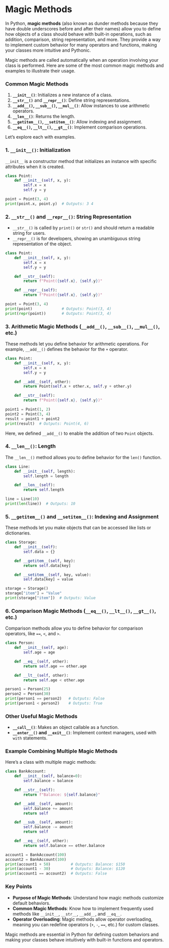 # Magic Methods
In Python, **magic methods** (also known as dunder methods because they have double underscores before and after their names) allow you to define how objects of a class should behave with built-in operations, such as addition, comparison, string representation, and more. They provide a way to implement custom behavior for many operators and functions, making your classes more intuitive and Pythonic.

Magic methods are called automatically when an operation involving your class is performed. Here are some of the most common magic methods and examples to illustrate their usage.

### Common Magic Methods

1. **`__init__()`**: Initializes a new instance of a class.
2. **`__str__()`** and **`__repr__()`**: Define string representations.
3. **`__add__()`, `__sub__()`, `__mul__()`**: Allow instances to use arithmetic operators.
4. **`__len__()`**: Returns the length.
5. **`__getitem__()`, `__setitem__()`**: Allow indexing and assignment.
6. **`__eq__()`, `__lt__()`, `__gt__()`**: Implement comparison operations.

Let’s explore each with examples.

### 1. `__init__()`: Initialization

`__init__` is a constructor method that initializes an instance with specific attributes when it is created.

```python
class Point:
    def __init__(self, x, y):
        self.x = x
        self.y = y

point = Point(3, 4)
print(point.x, point.y)  # Outputs: 3 4
```

### 2. `__str__()` and `__repr__()`: String Representation

- `__str__()` is called by `print()` or `str()` and should return a readable string for users.
- `__repr__()` is for developers, showing an unambiguous string representation of the object.

```python
class Point:
    def __init__(self, x, y):
        self.x = x
        self.y = y

    def __str__(self):
        return f"Point({self.x}, {self.y})"

    def __repr__(self):
        return f"Point({self.x}, {self.y})"

point = Point(3, 4)
print(point)             # Outputs: Point(3, 4)
print(repr(point))       # Outputs: Point(3, 4)
```

### 3. Arithmetic Magic Methods (`__add__()`, `__sub__()`, `__mul__()`, etc.)

These methods let you define behavior for arithmetic operations. For example, `__add__()` defines the behavior for the `+` operator.

```python
class Point:
    def __init__(self, x, y):
        self.x = x
        self.y = y

    def __add__(self, other):
        return Point(self.x + other.x, self.y + other.y)

    def __str__(self):
        return f"Point({self.x}, {self.y})"

point1 = Point(1, 2)
point2 = Point(3, 4)
result = point1 + point2
print(result)  # Outputs: Point(4, 6)
```

Here, we defined `__add__()` to enable the addition of two `Point` objects.

### 4. `__len__()`: Length

The `__len__()` method allows you to define behavior for the `len()` function.

```python
class Line:
    def __init__(self, length):
        self.length = length

    def __len__(self):
        return self.length

line = Line(10)
print(len(line))  # Outputs: 10
```

### 5. `__getitem__()` and `__setitem__()`: Indexing and Assignment

These methods let you make objects that can be accessed like lists or dictionaries.

```python
class Storage:
    def __init__(self):
        self.data = {}

    def __getitem__(self, key):
        return self.data[key]

    def __setitem__(self, key, value):
        self.data[key] = value

storage = Storage()
storage["item"] = "Value"
print(storage["item"])  # Outputs: Value
```

### 6. Comparison Magic Methods (`__eq__()`, `__lt__()`, `__gt__()`, etc.)

Comparison methods allow you to define behavior for comparison operators, like `==`, `<`, and `>`.

```python
class Person:
    def __init__(self, age):
        self.age = age

    def __eq__(self, other):
        return self.age == other.age

    def __lt__(self, other):
        return self.age < other.age

person1 = Person(25)
person2 = Person(30)
print(person1 == person2)   # Outputs: False
print(person1 < person2)    # Outputs: True
```

### Other Useful Magic Methods

- **`__call__()`**: Makes an object callable as a function.
- **`__enter__()` and `__exit__()`**: Implement context managers, used with `with` statements.

### Example Combining Multiple Magic Methods

Here’s a class with multiple magic methods:

```python
class BankAccount:
    def __init__(self, balance=0):
        self.balance = balance

    def __str__(self):
        return f"Balance: ${self.balance}"

    def __add__(self, amount):
        self.balance += amount
        return self

    def __sub__(self, amount):
        self.balance -= amount
        return self

    def __eq__(self, other):
        return self.balance == other.balance

account1 = BankAccount(100)
account2 = BankAccount(100)
print(account1 + 50)         # Outputs: Balance: $150
print(account1 - 30)         # Outputs: Balance: $120
print(account1 == account2)  # Outputs: False
```

### Key Points 

- **Purpose of Magic Methods**: Understand how magic methods customize default behaviors.
- **Common Magic Methods**: Know how to implement frequently used methods like `__init__`, `__str__`, `__add__`, and `__eq__`.
- **Operator Overloading**: Magic methods allow operator overloading, meaning you can redefine operators (`+`, `-`, `==`, etc.) for custom classes.

Magic methods are essential in Python for defining custom behaviors and making your classes behave intuitively with built-in functions and operators.
